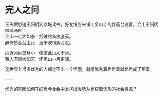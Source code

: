 # 完人之问

王天叙想送王阳明到京城读书，好友纷纷来镇江金山寺的妙高台设宴。会上王阳明做诗两首：  
金山一点大如拳，打破维扬水底天。  
醉倚妙高台上月，玉箫吹彻洞龙眠。  
  
山近月远觉月小，便道此山大于月。  
若人有眼大如天，还见山小月更阔。  
  
这世界上很多优秀的人都走不出一个怪圈，就是优秀着优秀着就优秀成了平庸。

===

优秀的基因如何在的当今社会中发挥出优势从而获取优质的社会资源？